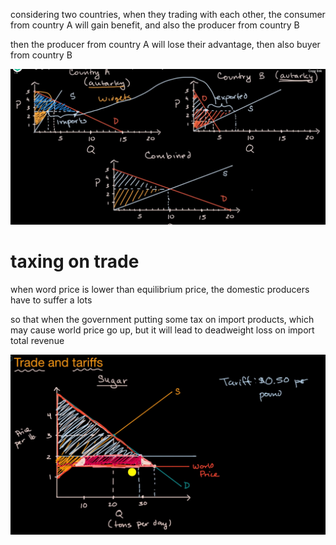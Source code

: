 considering two countries, when they trading with each other, the consumer from country A will gain benefit, and also the producer from country B

then the producer from country A will lose their advantage, then also buyer from country B

![](2023-03-15-21-56-01.png)

# taxing on trade

when word price is lower than equilibrium price, the domestic producers have to suffer a lots

so that when the government putting some tax on import products, which may cause world price go up, but it will lead to deadweight loss on import total revenue

![](2023-03-15-22-05-36.png)